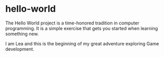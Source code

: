 # hello-world
The Hello World project is a time-honored tradition in computer programming. It is a simple exercise that gets you started when learning something new.

I am Lea and this is the beginning of my great adventure exploring Game development. 

